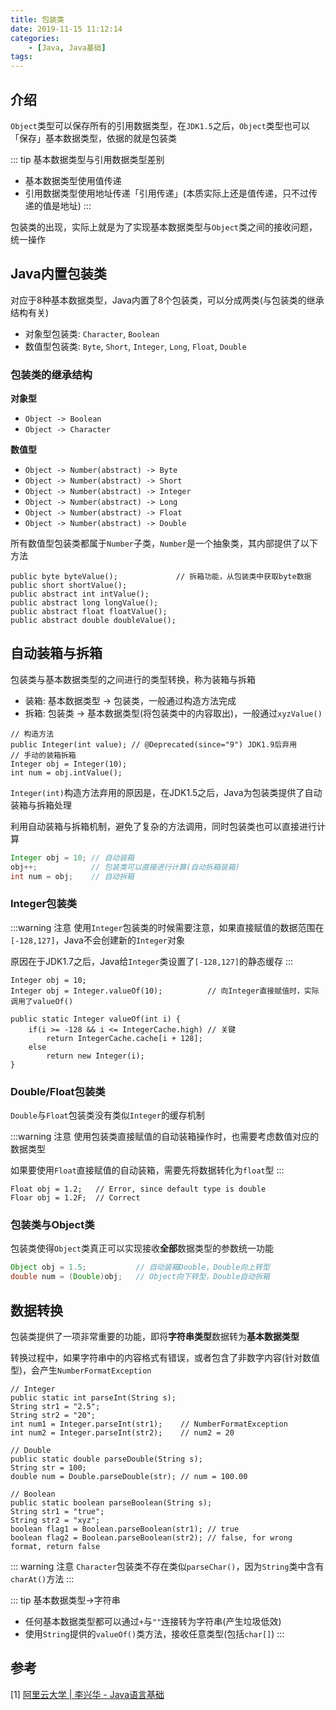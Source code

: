 ```yaml
---
title: 包装类
date: 2019-11-15 11:12:14
categories: 
    - [Java, Java基础]
tags:
---
```

## 介绍
`Object`类型可以保存所有的引用数据类型，在`JDK1.5`之后，`Object`类型也可以「保存」基本数据类型，依据的就是包装类

::: tip 基本数据类型与引用数据类型差别
- 基本数据类型使用值传递
- 引用数据类型使用地址传递「引用传递」(本质实际上还是值传递，只不过传递的值是地址)
:::

包装类的出现，实际上就是为了实现基本数据类型与`Object`类之间的接收问题，统一操作

## Java内置包装类
对应于8种基本数据类型，Java内置了8个包装类，可以分成两类(与包装类的继承结构有关)
- 对象型包装类: `Character`, `Boolean`
- 数值型包装类: `Byte`, `Short`, `Integer`, `Long`, `Float`, `Double`

### 包装类的继承结构
**对象型**
- `Object -> Boolean`
- `Object -> Character`

**数值型**
- `Object -> Number(abstract) -> Byte`  
- `Object -> Number(abstract) -> Short`
- `Object -> Number(abstract) -> Integer`
- `Object -> Number(abstract) -> Long`
- `Object -> Number(abstract) -> Float`
- `Object -> Number(abstract) -> Double`

所有数值型包装类都属于`Number`子类，`Number`是一个抽象类，其内部提供了以下方法

```java{1}
public byte byteValue();             // 拆箱功能，从包装类中获取byte数据
public short shortValue();
public abstract int intValue();
public abstract long longValue();
public abstract float floatValue();
public abstract double doubleValue();
```

## 自动装箱与拆箱

包装类与基本数据类型的之间进行的类型转换，称为装箱与拆箱

- 装箱: 基本数据类型 -> 包装类，一般通过构造方法完成
- 拆箱: 包装类 -> 基本数据类型(将包装类中的内容取出)，一般通过`xyzValue()`

```java{1,3}
// 构造方法
public Integer(int value); // @Deprecated(since="9") JDK1.9后弃用
// 手动的装箱拆箱
Integer obj = Integer(10);
int num = obj.intValue();
```

`Integer(int)`构造方法弃用的原因是，在JDK1.5之后，Java为包装类提供了自动装箱与拆箱处理

利用自动装箱与拆箱机制，避免了复杂的方法调用，同时包装类也可以直接进行计算
```java
Integer obj = 10; // 自动装箱
obj++;            // 包装类可以直接进行计算(自动拆箱装箱)
int num = obj;    // 自动拆箱
```

### Integer包装类
:::warning 注意
使用`Integer`包装类的时候需要注意，如果直接赋值的数据范围在`[-128,127]`，Java不会创建新的`Integer`对象

原因在于JDK1.7之后，Java给`Integer`类设置了`[-128,127]`的静态缓存
:::

```java{2,5}
Integer obj = 10;   
Integer obj = Integer.valueOf(10);          // 向Integer直接赋值时，实际调用了valueOf()

public static Integer valueOf(int i) {     
    if(i >= -128 && i <= IntegerCache.high) // 关键
        return IntegerCache.cache[i + 128];
    else
        return new Integer(i);
}
```

### Double/Float包装类
`Double`与`Float`包装类没有类似`Integer`的缓存机制

:::warning 注意
使用包装类直接赋值的自动装箱操作时，也需要考虑数值对应的数据类型

如果要使用`Float`直接赋值的自动装箱，需要先将数据转化为`float`型
:::

```java{2}
Float obj = 1.2;   // Error, since default type is double 
Floar obj = 1.2F;  // Correct
```

### 包装类与Object类
包装类使得`Object`类真正可以实现接收**全部**数据类型的参数统一功能
```java
Object obj = 1.5;           // 自动装箱Double，Double向上转型
double num = (Double)obj;   // Object向下转型，Double自动拆箱
```

## 数据转换
包装类提供了一项非常重要的功能，即将**字符串类型**数据转为**基本数据类型**

转换过程中，如果字符串中的内容格式有错误，或者包含了非数字内容(针对数值型)，会产生`NumberFormatException`

```java{1,8,13}
// Integer
public static int parseInt(String s); 
String str1 = "2.5";
String str2 = "20";
int num1 = Integer.parseInt(str1);    // NumberFormatException
int num2 = Integer.parseInt(str2);    // num2 = 20

// Double
public static double parseDouble(String s);
String str = 100;
double num = Double.parseDouble(str); // num = 100.00

// Boolean
public static boolean parseBoolean(String s);
String str1 = "true";
String str2 = "xyz";
boolean flag1 = Boolean.parseBoolean(str1); // true
boolean flag2 = Boolean.parseBoolean(str2); // false, for wrong format, return false
```

::: warning 注意
`Character`包装类不存在类似`parseChar()`，因为`String`类中含有`charAt()`方法
:::

::: tip 基本数据类型->字符串
- 任何基本数据类型都可以通过`+`与`""`连接转为字符串(产生垃圾低效)
- 使用`String`提供的`valueOf()`类方法，接收任意类型(包括`char[]`)
:::

## 参考
[1] [阿里云大学 | 李兴华 - Java语言基础](https://edu.aliyun.com/roadmap/java?spm=5176.13345299.1392477.3.63ddf153q7QkVf)